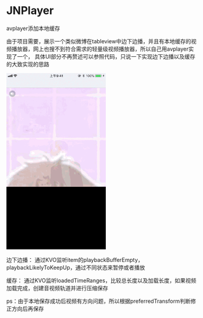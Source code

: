 # JNPlayer
avplayer添加本地缓存

由于项目需要，展示一个类似微博在tableview中边下边播，并且有本地缓存的视频播放器，网上也搜不到符合需求的轻量级视频播放器，所以自己用avplayer实现了一个，
具体UI部分不再赘述可以参照代码，只说一下实现边下边播以及缓存的大致实现的思路

![image](https://github.com/jiananMars/JNPlayer/blob/master/2018-11-19%2017_46_07.gif?raw=true)

边下边播：
通过KVO监听item的playbackBufferEmpty，playbackLikelyToKeepUp，通过不同状态来暂停或者播放

缓存：
通过KVO监听loadedTimeRanges，比较总长度以及加载长度，如果视频加载完成，创建音视频轨道并进行压缩保存

ps：由于本地保存成功后视频有方向问题，所以根据preferredTransform判断修正方向后再保存
